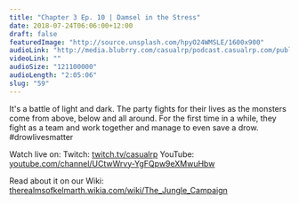 ```yaml
---
title: "Chapter 3 Ep. 10 | Damsel in the Stress"
date: 2018-07-24T06:06:00+12:00
draft: false
featuredImage: "http://source.unsplash.com/hpyO24WMSLE/1600x900"
audioLink: "http://media.blubrry.com/casualrp/podcast.casualrp.com/public/Chapter%203%20Ep.%2010%20_%20Damsel%20in%20the%20Stress.mp3"
videoLink: ""
audioSize: "121100000"
audioLength: "2:05:06"
slug: "59"
---
```


It's a battle of light and dark. The party fights for their lives as the monsters come from above, below and all around. For the first time in a while, they fight as a team and work together and manage to even save a drow. #drowlivesmatter

Watch live on:
Twitch: [twitch.tv/casualrp](https://www.twitch.tv/casualrp)
YouTube: [youtube.com/channel/UCtwWrvy-YgFQpw9eXMwuHbw](https://www.youtube.com/channel/UCtwWrvy-YgFQpw9eXMwuHbw)

Read about it on our Wiki: [therealmsofkelmarth.wikia.com/wiki/The_Jungle_Campaign](http://therealmsofkelmarth.wikia.com/wiki/The_Jungle_Campaign)
